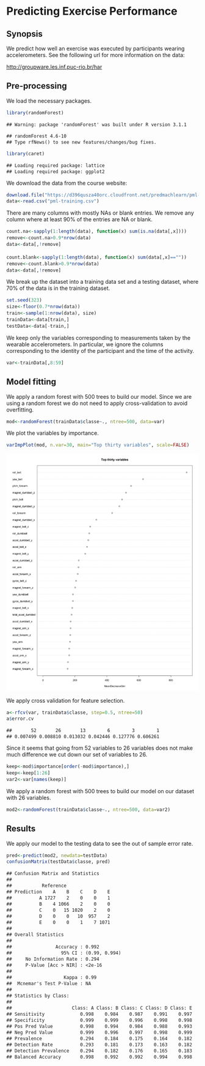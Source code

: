 Predicting Exercise Performance
=========

## Synopsis
We predict how well an exercise was executed by participants wearing accelerometers.  See the following url for more information on the data: 

http://groupware.les.inf.puc-rio.br/har

## Pre-processing 

We load the necessary packages.  

```r
library(randomForest)
```

```
## Warning: package 'randomForest' was built under R version 3.1.1
```

```
## randomForest 4.6-10
## Type rfNews() to see new features/changes/bug fixes.
```

```r
library(caret)
```

```
## Loading required package: lattice
## Loading required package: ggplot2
```

We download the data from the course website:   

```r
download.file("https://d396qusza40orc.cloudfront.net/predmachlearn/pml-training.csv", "pml-training.csv", method="curl")
data<-read.csv("pml-training.csv")
```

There are many columns with mostly NAs or blank entries.  We remove any column where at least 90% of the entries are NA or blank.  

```r
count.na<-sapply(1:length(data), function(x) sum(is.na(data[,x])))
remove<-count.na>0.9*nrow(data)
data<-data[,!remove]

count.blank<-sapply(1:length(data), function(x) sum(data[,x]==""))
remove<-count.blank>0.9*nrow(data)
data<-data[,!remove]
```


We break up the dataset into a training data set and a testing dataset, where 70% of the data is in the training dataset.  

```r
set.seed(323)
size<-floor(0.7*nrow(data))
train<-sample(1:nrow(data), size)
trainData<-data[train,]
testData<-data[-train,]
```

We keep only the variables corresponding to measurements taken by the wearable accelerometers.  In particular, we ignore the columns corresponding to the identity of the participant and the time of the activity.     

```r
var<-trainData[,8:59]
```

## Model fitting

We apply a random forest with 500 trees to build our model.  Since we are using a random forest we do not need to apply cross-validation to avoid overfitting. 

```r
mod<-randomForest(trainData$classe~., ntree=500, data=var)
```

We plot the variables by importance.    

```r
varImpPlot(mod, n.var=30, main="Top thirty variables", scale=FALSE)
```

![plot of chunk unnamed-chunk-7](figure/unnamed-chunk-7.png) 

We apply cross validation for feature selection.  

```r
a<-rfcv(var, trainData$classe, step=0.5, ntree=50)
a$error.cv
```

```
##       52       26       13        6        3        1 
## 0.007499 0.008810 0.013032 0.042446 0.127776 0.606261
```

Since it seems that going from 52 variables to 26 variables does not make much difference we cut down our set of variables to 26.  

```r
keep<-mod$importance[order(-mod$importance),]
keep<-keep[1:26]
var2<-var[names(keep)]
```

We apply a random forest with 500 trees to build our model on our dataset with 26 variables.  


```r
mod2<-randomForest(trainData$classe~., ntree=500, data=var2)
```
## Results

We apply our model to the testing data to see the out of sample error rate.      

```r
pred<-predict(mod2, newdata=testData)
confusionMatrix(testData$classe, pred)
```

```
## Confusion Matrix and Statistics
## 
##           Reference
## Prediction    A    B    C    D    E
##          A 1727    2    0    0    1
##          B    4 1066    2    0    0
##          C    0   15 1020    2    0
##          D    0    0   10  957    2
##          E    0    0    1    7 1071
## 
## Overall Statistics
##                                        
##                Accuracy : 0.992        
##                  95% CI : (0.99, 0.994)
##     No Information Rate : 0.294        
##     P-Value [Acc > NIR] : <2e-16       
##                                        
##                   Kappa : 0.99         
##  Mcnemar's Test P-Value : NA           
## 
## Statistics by Class:
## 
##                      Class: A Class: B Class: C Class: D Class: E
## Sensitivity             0.998    0.984    0.987    0.991    0.997
## Specificity             0.999    0.999    0.996    0.998    0.998
## Pos Pred Value          0.998    0.994    0.984    0.988    0.993
## Neg Pred Value          0.999    0.996    0.997    0.998    0.999
## Prevalence              0.294    0.184    0.175    0.164    0.182
## Detection Rate          0.293    0.181    0.173    0.163    0.182
## Detection Prevalence    0.294    0.182    0.176    0.165    0.183
## Balanced Accuracy       0.998    0.992    0.992    0.994    0.998
```


